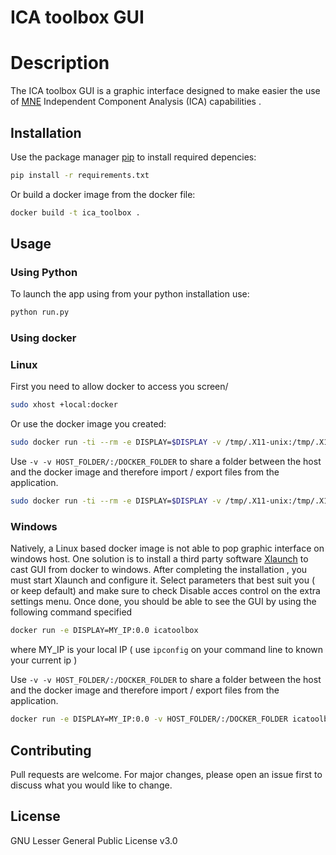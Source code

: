 # ICA toolbox GUI

# Description

The  ICA toolbox GUI is a graphic interface designed to make easier the use of [MNE](https://martinos.org/mne/stable/index.html) Independent Component Analysis (ICA) capabilities .

## Installation

Use the package manager [pip](https://pip.pypa.io/en/stable/) to install required depencies:

```bash
pip install -r requirements.txt
```
Or  build a docker image from the docker file:

```bash
docker build -t ica_toolbox .
```

## Usage

### Using Python
To launch the app using from your python installation use:
```bash
python run.py
```
### Using docker

### Linux
First you need to allow docker to access you screen/
```bash
sudo xhost +local:docker
```

Or use the docker image you created:
```bash
sudo docker run -ti --rm -e DISPLAY=$DISPLAY -v /tmp/.X11-unix:/tmp/.X11-unix icatoolbox
```
Use  ``` -v -v HOST_FOLDER/:/DOCKER_FOLDER ``` to share a folder between the host and the docker image and therefore import / export files from the application.
```bash
sudo docker run -ti --rm -e DISPLAY=$DISPLAY -v /tmp/.X11-unix:/tmp/.X11-unix -v HOST_FOLDER/:/DOCKER_FOLDER icatoolbox
```

### Windows

Natively, a Linux based docker image is not able to pop graphic interface on windows host.
One solution is to install a third party software [Xlaunch](http://www.straightrunning.com/XmingNotes/)  to cast GUI from docker to windows.   After completing the installation , you must start Xlaunch and configure it. Select parameters that best suit you ( or keep default) and make sure to check Disable acces control on the extra settings menu.
Once done, you should be able to see the GUI by using the following command specified
```bash
docker run -e DISPLAY=MY_IP:0.0 icatoolbox
```
where MY_IP is your local IP ( use ```ipconfig``` on your command line to known your current ip )

Use  ``` -v -v HOST_FOLDER/:/DOCKER_FOLDER ``` to share a folder between the host and the docker image and therefore import / export files from the application.
```bash
docker run -e DISPLAY=MY_IP:0.0 -v HOST_FOLDER/:/DOCKER_FOLDER icatoolbox
```

## Contributing
Pull requests are welcome. For major changes, please open an issue first to discuss what you would like to change.


## License
GNU Lesser General Public License v3.0
